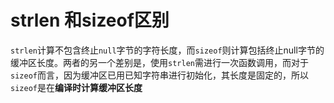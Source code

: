 # strlen 和sizeof区别

`strlen`计算不包含终止`null`字节的字符长度，而`sizeof`则计算包括终止null字节的缓冲区长度。两者的另一个差别是，使用`strlen`需进行一次函数调用，而对于`sizeof`而言，因为缓冲区已用已知字符串进行初始化，其长度是固定的，所以`sizeof`是在**编译时计算缓冲区长度**